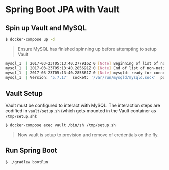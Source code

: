 # Spring Boot JPA with Vault

## Spin up Vault and MySQL
```bash
$ docker-compose up -d
```

> Ensure MySQL has finished spinning up before attempting to setup Vault
```bash
mysql_1  | 2017-03-23T05:13:40.277916Z 0 [Note] Beginning of list of non-natively partitioned tables
mysql_1  | 2017-03-23T05:13:40.285691Z 0 [Note] End of list of non-natively partitioned tables
mysql_1  | 2017-03-23T05:13:40.285861Z 0 [Note] mysqld: ready for connections.
mysql_1  | Version: '5.7.17'  socket: '/var/run/mysqld/mysqld.sock'  port: 3306  MySQL Community Server (GPL)
```

## Vault Setup
Vault must be configured to interact with MySQL.  The interaction steps are codified in `vault/setup.sh` (which gets mounted in the Vault container as `/tmp/setup.sh`):
```bash
$ docker-compose exec vault /bin/sh /tmp/setup.sh
```

> Now vault is setup to provision and remove of credentials on the fly.

## Run Spring Boot
```bash
$ ./gradlew bootRun
```
